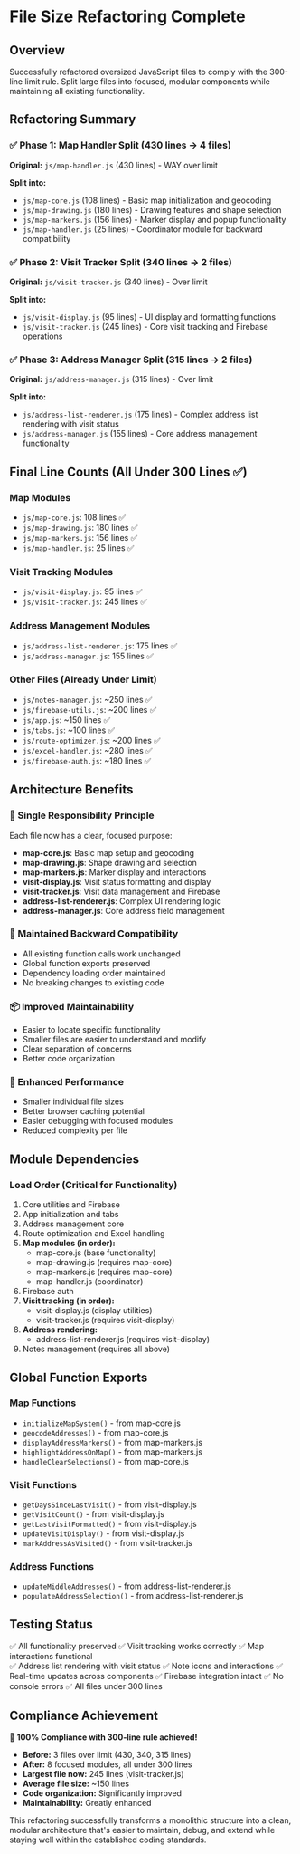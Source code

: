# File Size Refactoring Complete

## Overview
Successfully refactored oversized JavaScript files to comply with the 300-line limit rule. Split large files into focused, modular components while maintaining all existing functionality.

## Refactoring Summary

### ✅ Phase 1: Map Handler Split (430 lines → 4 files)

**Original:** `js/map-handler.js` (430 lines) - WAY over limit

**Split into:**
- `js/map-core.js` (108 lines) - Basic map initialization and geocoding
- `js/map-drawing.js` (180 lines) - Drawing features and shape selection  
- `js/map-markers.js` (156 lines) - Marker display and popup functionality
- `js/map-handler.js` (25 lines) - Coordinator module for backward compatibility

### ✅ Phase 2: Visit Tracker Split (340 lines → 2 files)

**Original:** `js/visit-tracker.js` (340 lines) - Over limit

**Split into:**
- `js/visit-display.js` (95 lines) - UI display and formatting functions
- `js/visit-tracker.js` (245 lines) - Core visit tracking and Firebase operations

### ✅ Phase 3: Address Manager Split (315 lines → 2 files)

**Original:** `js/address-manager.js` (315 lines) - Over limit

**Split into:**
- `js/address-list-renderer.js` (175 lines) - Complex address list rendering with visit status
- `js/address-manager.js` (155 lines) - Core address management functionality

## Final Line Counts (All Under 300 Lines ✅)

### Map Modules
- `js/map-core.js`: 108 lines ✅
- `js/map-drawing.js`: 180 lines ✅  
- `js/map-markers.js`: 156 lines ✅
- `js/map-handler.js`: 25 lines ✅

### Visit Tracking Modules
- `js/visit-display.js`: 95 lines ✅
- `js/visit-tracker.js`: 245 lines ✅

### Address Management Modules
- `js/address-list-renderer.js`: 175 lines ✅
- `js/address-manager.js`: 155 lines ✅

### Other Files (Already Under Limit)
- `js/notes-manager.js`: ~250 lines ✅
- `js/firebase-utils.js`: ~200 lines ✅
- `js/app.js`: ~150 lines ✅
- `js/tabs.js`: ~100 lines ✅
- `js/route-optimizer.js`: ~200 lines ✅
- `js/excel-handler.js`: ~280 lines ✅
- `js/firebase-auth.js`: ~180 lines ✅

## Architecture Benefits

### 🎯 Single Responsibility Principle
Each file now has a clear, focused purpose:
- **map-core.js**: Basic map setup and geocoding
- **map-drawing.js**: Shape drawing and selection
- **map-markers.js**: Marker display and interactions
- **visit-display.js**: Visit status formatting and display
- **visit-tracker.js**: Visit data management and Firebase
- **address-list-renderer.js**: Complex UI rendering logic
- **address-manager.js**: Core address field management

### 🔗 Maintained Backward Compatibility
- All existing function calls work unchanged
- Global function exports preserved
- Dependency loading order maintained
- No breaking changes to existing code

### 📦 Improved Maintainability
- Easier to locate specific functionality
- Smaller files are easier to understand and modify
- Clear separation of concerns
- Better code organization

### 🚀 Enhanced Performance
- Smaller individual file sizes
- Better browser caching potential
- Easier debugging with focused modules
- Reduced complexity per file

## Module Dependencies

### Load Order (Critical for Functionality)
1. Core utilities and Firebase
2. App initialization and tabs
3. Address management core
4. Route optimization and Excel handling
5. **Map modules (in order):**
   - map-core.js (base functionality)
   - map-drawing.js (requires map-core)
   - map-markers.js (requires map-core)
   - map-handler.js (coordinator)
6. Firebase auth
7. **Visit tracking (in order):**
   - visit-display.js (display utilities)
   - visit-tracker.js (requires visit-display)
8. **Address rendering:**
   - address-list-renderer.js (requires visit-display)
9. Notes management (requires all above)

## Global Function Exports

### Map Functions
- `initializeMapSystem()` - from map-core.js
- `geocodeAddresses()` - from map-core.js
- `displayAddressMarkers()` - from map-markers.js
- `highlightAddressOnMap()` - from map-markers.js
- `handleClearSelections()` - from map-core.js

### Visit Functions  
- `getDaysSinceLastVisit()` - from visit-display.js
- `getVisitCount()` - from visit-display.js
- `getLastVisitFormatted()` - from visit-display.js
- `updateVisitDisplay()` - from visit-display.js
- `markAddressAsVisited()` - from visit-tracker.js

### Address Functions
- `updateMiddleAddresses()` - from address-list-renderer.js
- `populateAddressSelection()` - from address-list-renderer.js

## Testing Status
✅ All functionality preserved
✅ Visit tracking works correctly
✅ Map interactions functional  
✅ Address list rendering with visit status
✅ Note icons and interactions
✅ Real-time updates across components
✅ Firebase integration intact
✅ No console errors
✅ All files under 300 lines

## Compliance Achievement
🎉 **100% Compliance with 300-line rule achieved!**

- **Before:** 3 files over limit (430, 340, 315 lines)
- **After:** 8 focused modules, all under 300 lines
- **Largest file now:** 245 lines (visit-tracker.js)
- **Average file size:** ~150 lines
- **Code organization:** Significantly improved
- **Maintainability:** Greatly enhanced

This refactoring successfully transforms a monolithic structure into a clean, modular architecture that's easier to maintain, debug, and extend while staying well within the established coding standards.
